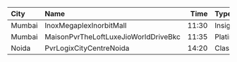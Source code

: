 | City   | Name                                 |  Time | Type     | Price | Capacity | Booked |
| :----- | :----------------------------------- | ----: | :------- | ----: | -------: | -----: |
| Mumbai | InoxMegaplexInorbitMall              | 11:30 | Insignia |  200₹ |        9 |      0 |
| Mumbai | MaisonPvrTheLoftLuxeJioWorldDriveBkc | 11:35 | Platinum |  500₹ |       33 |     17 |
| Noida  | PvrLogixCityCentreNoida              | 14:20 | Classic  |  200₹ |       43 |      3 |